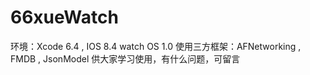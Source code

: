 # 66xueWatch
环境：Xcode 6.4 , IOS 8.4 watch OS 1.0
使用三方框架：AFNetworking , FMDB , JsonModel
供大家学习使用，有什么问题，可留言
